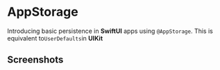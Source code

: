 
# AppStorage

Introducing basic persistence in **SwiftUI** apps using `@AppStorage`.  This is equivalent to`UserDefaults`in **UIKit**


## Screenshots



